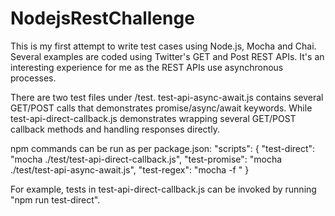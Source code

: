 # NodejsRestChallenge

This is my first attempt to write test cases using Node.js, Mocha and Chai. Several examples are coded using Twitter's GET and Post REST APIs. It's an  interesting experience for me as the REST APIs use asynchronous processes. 

There are two test files under /test. test-api-async-await.js contains several GET/POST calls that demonstrates promise/async/await keywords. While test-api-direct-callback.js demonstrates wrapping several GET/POST callback methods and handling responses directly.

npm commands can be run as per package.json:
  "scripts": {
    "test-direct": "mocha ./test/test-api-direct-callback.js",
    "test-promise": "mocha ./test/test-api-async-await.js",
    "test-regex": "mocha -f "
  }
  
For example, tests in test-api-direct-callback.js can be invoked by running "npm run test-direct".
